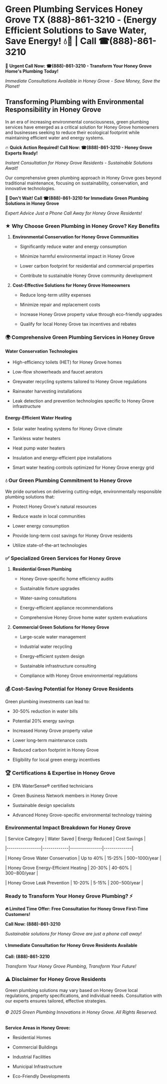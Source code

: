 # Green Plumbing Services Honey Grove TX (888)-861-3210 - (Energy Efficient Solutions to Save Water, Save Energy! 💧🌿 | Call ☎(888)-861-3210

🚨 **Urgent Call Now: ☎(888)-861-3210 - Transform Your Honey Grove Home's Plumbing Today!**
*Immediate Consultations Available in Honey Grove - Save Money, Save the Planet!*

## Transforming Plumbing with Environmental Responsibility in Honey Grove

In an era of increasing environmental consciousness, green plumbing services have emerged as a critical solution for Honey Grove homeowners and businesses seeking to reduce their ecological footprint while maintaining efficient water and energy systems. 

🔥 **Quick Action Required! Call Now: ☎(888)-861-3210 - Honey Grove Experts Ready!**
*Instant Consultation for Honey Grove Residents - Sustainable Solutions Await!*

Our comprehensive green plumbing approach in Honey Grove goes beyond traditional maintenance, focusing on sustainability, conservation, and innovative technologies.

🚨 **Don't Wait! Call ☎(888)-861-3210 for Immediate Green Plumbing Solutions in Honey Grove**
*Expert Advice Just a Phone Call Away for Honey Grove Residents!*

### ★ Why Choose Green Plumbing in Honey Grove? Key Benefits

1. **Environmental Conservation for Honey Grove Communities** 
   - Significantly reduce water and energy consumption
   - Minimize harmful environmental impact in Honey Grove
   - Lower carbon footprint for residential and commercial properties
   - Contribute to sustainable Honey Grove community development

2. **Cost-Effective Solutions for Honey Grove Homeowners** 
   - Reduce long-term utility expenses
   - Minimize repair and replacement costs
   - Increase Honey Grove property value through eco-friendly upgrades
   - Qualify for local Honey Grove tax incentives and rebates

### 🌍 Comprehensive Green Plumbing Services in Honey Grove

#### Water Conservation Technologies
- High-efficiency toilets (HET) for Honey Grove homes
- Low-flow showerheads and faucet aerators
- Greywater recycling systems tailored to Honey Grove regulations
- Rainwater harvesting installations
- Leak detection and prevention technologies specific to Honey Grove infrastructure

#### Energy-Efficient Water Heating
- Solar water heating systems for Honey Grove climate
- Tankless water heaters
- Heat pump water heaters
- Insulation and energy-efficient pipe installations
- Smart water heating controls optimized for Honey Grove energy grid

### 💧 Our Green Plumbing Commitment to Honey Grove

We pride ourselves on delivering cutting-edge, environmentally responsible plumbing solutions that:
- Protect Honey Grove's natural resources
- Reduce waste in local communities
- Lower energy consumption
- Provide long-term cost savings for Honey Grove residents
- Utilize state-of-the-art technologies

### ✅ Specialized Green Services for Honey Grove

1. **Residential Green Plumbing**
   - Honey Grove-specific home efficiency audits
   - Sustainable fixture upgrades
   - Water-saving consultations
   - Energy-efficient appliance recommendations
   - Comprehensive Honey Grove home water system evaluations

2. **Commercial Green Solutions for Honey Grove**
   - Large-scale water management
   - Industrial water recycling
   - Energy-efficient system design
   - Sustainable infrastructure consulting
   - Compliance with Honey Grove environmental regulations

### 💰 Cost-Saving Potential for Honey Grove Residents

Green plumbing investments can lead to:
- 30-50% reduction in water bills
- Potential 20% energy savings
- Increased Honey Grove property value
- Lower long-term maintenance costs
- Reduced carbon footprint in Honey Grove
- Eligibility for local green energy incentives

### 🏆 Certifications & Expertise in Honey Grove

- EPA WaterSense® certified technicians
- Green Business Network members in Honey Grove
- Sustainable design specialists
- Advanced Honey Grove-specific environmental technology training

### Environmental Impact Breakdown for Honey Grove

| Service Category | Water Saved | Energy Reduced | Cost Savings |
|-----------------|-------------|----------------|--------------|
| Honey Grove Water Conservation | Up to 40% | 15-25% | $500-$1000/year |
| Honey Grove Energy-Efficient Heating | 20-30% | 40-60% | $300-$800/year |
| Honey Grove Leak Prevention | 10-20% | 5-15% | $200-$500/year |

### Ready to Transform Your Honey Grove Plumbing? ⚡

**🔥 Limited Time Offer: Free Consultation for Honey Grove First-Time Customers!**

**Call Now: (888)-861-3210**
*Sustainable solutions for Honey Grove are just a phone call away!*

#### 📞 Immediate Consultation for Honey Grove Residents Available

**Call: (888)-861-3210**
*Transform Your Honey Grove Plumbing, Transform Your Future!*

### ⚠️ Disclaimer for Honey Grove Residents

Green plumbing solutions may vary based on Honey Grove local regulations, property specifications, and individual needs. Consultation with our experts ensures tailored, effective strategies.

###### © 2025 Green Plumbing Innovations in Honey Grove. All Rights Reserved.

**Service Areas in Honey Grove:** 
- Residential Homes
- Commercial Buildings
- Industrial Facilities
- Municipal Infrastructure
- Eco-Friendly Developments